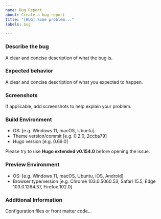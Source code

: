 ```yaml
---
name: Bug Report
about: Create a bug report
title: "[BUG] Some problem..."
labels: bug

---
```


### Describe the bug

A clear and concise description of what the bug is.

### Expected behavior

A clear and concise description of what you expected to happen.

### Screenshots

If applicable, add screenshots to help explain your problem.

### Build Environment

- OS: [e.g. Windows 11, macOS, Ubuntu]
- Theme version/commit [e.g. 0.2.0, 2ccba79]
- Hugo version [e.g. 0.69.0]

Please try to use **Hugo extended v0.154.0** before opening the issue.

### Preview Environment

- OS: [e.g. Windows 11, macOS, Ubuntu, iOS, Android]
- Browser type/version [e.g. Chrome 103.0.5060.53, Safari 15.5, Edge 103.0.1264.37, Firefox 102.0]

### Additional Information

Configuration files or front matter code...
